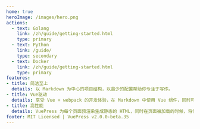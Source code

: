 ```yaml
---
home: true
heroImage: /images/hero.png
actions:
  - text: Golang
    link: /zh/guide/getting-started.html
    type: primary
  - text: Python
    link: /guide/
    type: secondary
  - text: Docker
    link: /zh/guide/getting-started.html
    type: primary
features:
- title: 简洁至上
  details: 以 Markdown 为中心的项目结构，以最少的配置帮助你专注于写作。
- title: Vue驱动
  details: 享受 Vue + webpack 的开发体验，在 Markdown 中使用 Vue 组件，同时可以使用 Vue 来开发自定义主题。
- title: 高性能
  details: VuePress 为每个页面预渲染生成静态的 HTML，同时在页面被加载的时候，将作为 SPA 运行。
footer: MIT Licensed | VuePress v2.0.0-beta.35
---
```


